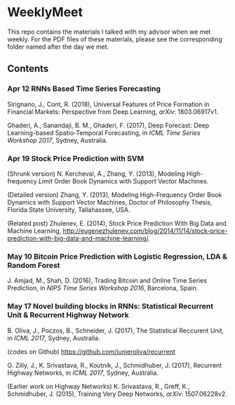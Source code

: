 # WeeklyMeet
This repo contains the materials I talked with my advisor when we met weekly. For the PDF files of these materials, please see the corresponding folder named after the day we met. 

## Contents 
### Apr 12  RNNs Based Time Series Forecasting
Sirignano, J., Cont, R. (2018), Universal Features of Price Formation in Financial Markets: Perspective from Deep Learning, *arXiv*: 1803.06917v1. 

Ghaderi, A., Sanandaji, B. M., Ghaderi, F. (2017), Deep Forecast: Deep Learning-based Spatio-Temporal Forecasting, in *ICML Time Series Workshop 2017*, Sydney, Australia.  

### Apr 19  Stock Price Prediction with SVM
(Shrunk version) N. Kercheval, A., Zhang, Y. (2013), Modeling High-frequency *Limit* Order Book Dynamics with Support Vector Machines. 

(Detailed version) Zhang, Y. (2013), Modeling High-Frequency Order Book Dynamics with Support Vector Machines, Doctor of Philosophy Thesis, Florida State University, Tallahassee, USA. 

(Related post) Zhulenev, E. (2014), Stock Price Prediction With Big Data and Machine Learning, http://eugenezhulenev.com/blog/2014/11/14/stock-price-prediction-with-big-data-and-machine-learning/. 

### May 10  Bitcoin Price Prediction with Logistic Regression, LDA & Random Forest
J. Amjad, M., Shah, D. (2016), Trading Bitcoin and Online Time Series Prediction, in *NIPS Time Series Workshop 2016*, Barcelona, Spain.  

### May 17  Novel building blocks in RNNs: Statistical Recurrent Unit & Recurrent Highway Network
B. Oliva, J., Poczos, B., Schneider, J. (2017), The Statistical Reccurent Unit, in *ICML 2017*, Sydney, Australia. 

(codes on Github) https://github.com/junieroliva/recurrent

G. Zilly, J., K. Srivastava, R., Koutník, J., Schmidhuber, J. (2017), Recurrent Highway Networks, in *ICML 2017*, Sydney, Australia. 

(Earlier work on Highway Networks) K. Srivastava, R., Greff, K., Schmidhuber, J. (2015), Training Very Deep Networks, *arXiv*: 1507.06228v2. 
